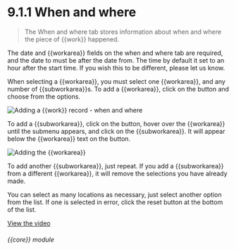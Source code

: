 # 9.1.1    When and where

> The When and where tab stores information about when and where the piece of {{work}} happened. 

The date and {{workarea}} fields on the when and where tab are required, and the date to must be after the date from. The time by default it set to an hour after the start time. If you wish this to be different, please let us know.

When selecting a {{workarea}}, you must select one {{workarea}}, and any number of {{subworkarea}}s. To add a {{workarea}}, click on the button and choose from the options.

![Adding a {{work}} record - when and where]({{imgpath}}55a.png)

To add a {{subworkarea}}, click on the button, hover over the {{workarea}} until the submenu appears, and click on the {{subworkarea}}. It will appear below the {{workarea}} text on the button.

![Adding the {{workarea}}]({{imgpath}}55b.png)

To add another {{subworkarea}}, just repeat. If you add a {{subworkarea}} from a different {{workarea}}, it will remove the selections you have already made.

You can select as many locations as necessary, just select another option from the list. If one is selected in error, click the reset button at the bottom of the list. 

[View the video](/help/video/id/9)
###### {{core}} module

